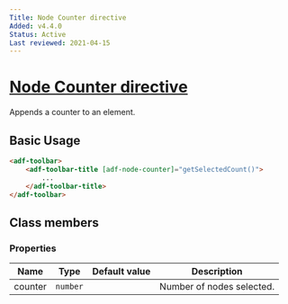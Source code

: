 ```yaml
---
Title: Node Counter directive
Added: v4.4.0
Status: Active
Last reviewed: 2021-04-15
---
```


# [Node Counter directive](../../../lib/content-services/src/lib/directives/node-counter.directive.ts "Defined in node-counter.directive.ts")

Appends a counter to an element.

## Basic Usage

```html
<adf-toolbar>
    <adf-toolbar-title [adf-node-counter]="getSelectedCount()">
        ...
    </adf-toolbar-title>
</adf-toolbar>
```

## Class members

### Properties

| Name | Type | Default value | Description |
| ---- | ---- | ------------- | ----------- |
| counter | `number` |  | Number of nodes selected. |
